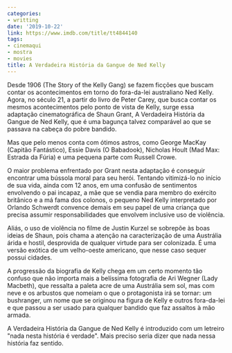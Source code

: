 ```yaml
---
categories:
- writting
date: '2019-10-22'
link: https://www.imdb.com/title/tt4844140
tags:
- cinemaqui
- mostra
- movies
title: A Verdadeira História da Gangue de Ned Kelly
---
```


Desde 1906 (The Story of the Kelly Gang) se fazem ficções que buscam contar os acontecimentos em torno do fora-da-lei australiano Ned Kelly. Agora, no século 21, a partir do livro de Peter Carey, que busca contar os mesmos acontecimentos pelo ponto de vista de Kelly, surge essa adaptação cinematográfica de Shaun Grant, A Verdadeira História da Gangue de Ned Kelly, que é uma bagunça talvez comparável ao que se passava na cabeça do pobre bandido.

Mas que pelo menos conta com ótimos astros, como George MacKay (Capitão Fantástico), Essie Davis (O Babadook), Nicholas Hoult (Mad Max: Estrada da Fúria) e uma pequena parte com Russell Crowe.

O maior problema enfrentado por Grant nesta adaptação é conseguir encontrar uma bússola moral para seu herói. Tentando vitimizá-lo no início de sua vida, ainda com 12 anos, em uma confusão de sentimentos envolvendo o pai incapaz, a mãe que se vendia para membro do exército britânico e a má fama dos colonos, o pequeno Ned Kelly interpretado por Orlando Schwerdt convence demais em seu papel de uma criança que precisa assumir responsabilidades que envolvem inclusive uso de violência.

Aliás, o uso de violência no filme de Justin Kurzel se sobrepõe às boas ideias de Shaun, pois chama a atenção na caracterização de uma Austrália árida e hostil, desprovida de qualquer virtude para ser colonizada. É uma versão exótica de um velho-oeste americano, que nesse caso sequer possui cidades.

A progressão da biografia de Kelly chega em um certo momento tão confuso que não importa mais a belíssima fotografia de Ari Wegner (Lady Macbeth), que ressalta a paleta acre de uma Austrália sem sol, mas com neve e os arbustos que nomeiam o que o protagonista irá se tornar: um bushranger, um nome que se originou na figura de Kelly e outros fora-da-lei e que passou a ser usado para qualquer bandido que faz assaltos à mão armada.

A Verdadeira História da Gangue de Ned Kelly é introduzido com um letreiro "nada nesta história é verdade". Mais preciso seria dizer que nada nessa história faz sentido.
